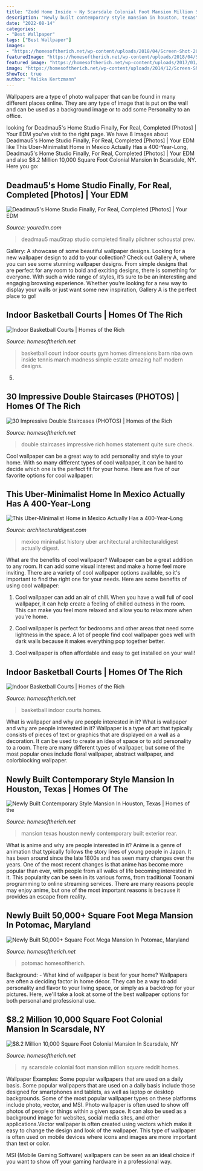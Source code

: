 ```yaml
---
title: "Zedd Home Inside ~ Ny Scarsdale Colonial Foot Mansion Million Square Reddit Homes"
description: "Newly built contemporary style mansion in houston, texas"
date: "2022-08-14"
categories:
- "Best Wallpaper"
tags: ["Best Wallpaper"]
images:
- "https://homesoftherich.net/wp-content/uploads/2018/04/Screen-Shot-2018-04-13-at-7.19.30-AM.png"
featuredImage: "https://homesoftherich.net/wp-content/uploads/2018/04/Screen-Shot-2018-04-13-at-7.19.30-AM.png"
featured_image: "https://homesoftherich.net/wp-content/uploads/2017/01/Screen-Shot-2020-03-29-at-4.30.39-PM.png"
image: "https://homesoftherich.net/wp-content/uploads/2014/12/Screen-Shot-2014-12-15-at-2.44.46-AM.png"
ShowToc: true
author: "Malika Kertzmann"
---
```





Wallpapers are a type of photo wallpaper that can be found in many different places online. They are any type of image that is put on the wall and can be used as a background image or to add some Personality to an office.

	

		
looking for Deadmau5&#039;s Home Studio Finally, For Real, Completed [Photos] | Your EDM you've visit to the right page. We have 8 Images about Deadmau5&#039;s Home Studio Finally, For Real, Completed [Photos] | Your EDM like This Uber-Minimalist Home in Mexico Actually Has a 400-Year-Long, Deadmau5&#039;s Home Studio Finally, For Real, Completed [Photos] | Your EDM and also $8.2 Million 10,000 Square Foot Colonial Mansion In Scarsdale, NY. Here you go:
		
    
## Deadmau5&#039;s Home Studio Finally, For Real, Completed [Photos] | Your EDM

<img loading=lazy src="https://www.youredm.com/wp-content/uploads/2016/05/13138792_10154071790058548_182449756949009140_n.jpg" onerror="this.onerror=null;this.src='https://tse2.mm.bing.net/th?id=OIP.MpwqvXgQbmOFtEbG73aS7QHaLH&amp;pid=15.1';" alt="Deadmau5&#039;s Home Studio Finally, For Real, Completed [Photos] | Your EDM">

_Source: youredm.com_

>deadmau5 mau5trap studio completed finally pilchner schoustal prev. 

	

Gallery: A showcase of some beautiful wallpaper designs.
Looking for a new wallpaper design to add to your collection? Check out Gallery A, where you can see some stunning wallpaper designs. From simple designs that are perfect for any room to bold and exciting designs, there is something for everyone. With such a wide range of styles, it’s sure to be an interesting and engaging browsing experience. Whether you’re looking for a new way to display your walls or just want some new inspiration, Gallery A is the perfect place to go!





	
	
    
## Indoor Basketball Courts | Homes Of The Rich

<img loading=lazy src="https://homesoftherich.net/wp-content/uploads/2014/12/Screen-Shot-2014-12-15-at-2.44.46-AM.png" onerror="this.onerror=null;this.src='https://tse4.mm.bing.net/th?id=OIP.7EUK53xaixRmsX1B5Or1fAHaE7&amp;pid=15.1';" alt="Indoor Basketball Courts | Homes of the Rich">

_Source: homesoftherich.net_

>basketball court indoor courts gym homes dimensions barn nba own inside tennis march madness simple estate amazing half modern designs. 

	

5.

    
## 30 Impressive Double Staircases (PHOTOS) | Homes Of The Rich

<img loading=lazy src="https://homesoftherich.net/wp-content/uploads/2017/10/Screen-Shot-2017-10-10-at-1.25.16-PM.png" onerror="this.onerror=null;this.src='https://tse2.mm.bing.net/th?id=OIP.f4tLZ64C5W2cYJIfv-ufoQHaE6&amp;pid=15.1';" alt="30 Impressive Double Staircases (PHOTOS) | Homes of the Rich">

_Source: homesoftherich.net_

>double staircases impressive rich homes statement quite sure check. 

	

Cool wallpaper can be a great way to add personality and style to your home. With so many different types of cool wallpaper, it can be hard to decide which one is the perfect fit for your home. Here are five of our favorite options for cool wallpaper: 

    
## This Uber-Minimalist Home In Mexico Actually Has A 400-Year-Long

<img loading=lazy src="https://media.architecturaldigest.com/photos/59d27d4fcab06f4b588af243/master/pass/brittney-borjeson-mexico-home-04.jpg" onerror="this.onerror=null;this.src='https://tse4.mm.bing.net/th?id=OIP.60uAS84CSS_OSfCath2ByAHaE8&amp;pid=15.1';" alt="This Uber-Minimalist Home in Mexico Actually Has a 400-Year-Long">

_Source: architecturaldigest.com_

>mexico minimalist history uber architectural architecturaldigest actually digest. 

	

What are the benefits of cool wallpaper?
Wallpaper can be a great addition to any room. It can add some visual interest and make a home feel more inviting. There are a variety of cool wallpaper options available, so it's important to find the right one for your needs. Here are some benefits of using cool wallpaper: 
1. Cool wallpaper can add an air of chill. When you have a wall full of cool wallpaper, it can help create a feeling of chilled outness in the room. This can make you feel more relaxed and allow you to relax more when you're home. 

2. Cool wallpaper is perfect for bedrooms and other areas that need some lightness in the space. A lot of people find cool wallpaper goes well with dark walls because it makes everything pop together better. 

3. Cool wallpaper is often affordable and easy to get installed on your wall!

    
## Indoor Basketball Courts | Homes Of The Rich

<img loading=lazy src="https://homesoftherich.net/wp-content/uploads/2014/12/Screen-Shot-2014-12-15-at-2.35.07-AM.png" onerror="this.onerror=null;this.src='https://tse3.mm.bing.net/th?id=OIP.C4IrNonUaViFtWbS526IOQHaE1&amp;pid=15.1';" alt="Indoor Basketball Courts | Homes of the Rich">

_Source: homesoftherich.net_

>basketball indoor courts homes. 

	

What is wallpaper and why are people interested in it?
What is wallpaper and why are people interested in it?
Wallpaper is a type of art that typically consists of pieces of text or graphics that are displayed on a wall as a decoration. It can be used to create an idea of space or to add personality to a room. There are many different types of wallpaper, but some of the most popular ones include floral wallpaper, abstract wallpaper, and colorblocking wallpaper.

    
## Newly Built Contemporary Style Mansion In Houston, Texas | Homes Of The

<img loading=lazy src="https://homesoftherich.net/wp-content/uploads/2018/04/Screen-Shot-2018-04-13-at-7.19.30-AM.png" onerror="this.onerror=null;this.src='https://tse1.mm.bing.net/th?id=OIP.00m4rDRbmfjSx4gU57LBswHaE5&amp;pid=15.1';" alt="Newly Built Contemporary Style Mansion In Houston, Texas | Homes of the">

_Source: homesoftherich.net_

>mansion texas houston newly contemporary built exterior rear. 

	

What is anime and why are people interested in it?
Anime is a genre of animation that typically follows the story lines of young people in Japan. It has been around since the late 1800s and has seen many changes over the years. One of the most recent changes is that anime has become more popular than ever, with people from all walks of life becoming interested in it. This popularity can be seen in its various forms, from traditional Toonami programming to online streaming services. There are many reasons people may enjoy anime, but one of the most important reasons is because it provides an escape from reality.

    
## Newly Built 50,000+ Square Foot Mega Mansion In Potomac, Maryland

<img loading=lazy src="https://homesoftherich.net/wp-content/uploads/2017/01/Screen-Shot-2020-03-29-at-4.30.39-PM.png" onerror="this.onerror=null;this.src='https://tse2.mm.bing.net/th?id=OIP.sm0ISlOWfu41gp4j8fNd_QHaEY&amp;pid=15.1';" alt="Newly Built 50,000+ Square Foot Mega Mansion In Potomac, Maryland">

_Source: homesoftherich.net_

>potomac homesoftherich. 

	

Background: - What kind of wallpaper is best for your home?
Wallpapers are often a deciding factor in home décor. They can be a way to add personality and flavor to your living space, or simply as a backdrop for your pictures. Here, we'll take a look at some of the best wallpaper options for both personal and professional use.

    
## $8.2 Million 10,000 Square Foot Colonial Mansion In Scarsdale, NY

<img loading=lazy src="https://homesoftherich.net/wp-content/uploads/2014/10/Screen-Shot-2014-10-20-at-1.41.54-PM.png" onerror="this.onerror=null;this.src='https://tse4.mm.bing.net/th?id=OIP.BJOpryjygMdWcbYhQNJ-YwHaEh&amp;pid=15.1';" alt="$8.2 Million 10,000 Square Foot Colonial Mansion In Scarsdale, NY">

_Source: homesoftherich.net_

>ny scarsdale colonial foot mansion million square reddit homes. 

	

Wallpaper Examples: Some popular wallpapers that are used on a daily basis.
Some popular wallpapers that are used on a daily basis include those designed for smartphones and tablets, as well as laptop or desktop backgrounds. Some of the most popular wallpaper types on these platforms include photo, vector, and MSI. 
Photo wallpaper is often used to show off photos of people or things within a given space. It can also be used as a background image for websites, social media sites, and other applications.Vector wallpaper is often created using vectors which make it easy to change the design and look of the wallpaper. This type of wallpaper is often used on mobile devices where icons and images are more important than text or color. 

MSI (Mobile Gaming Software) wallpapers can be seen as an ideal choice if you want to show off your gaming hardware in a professional way.

